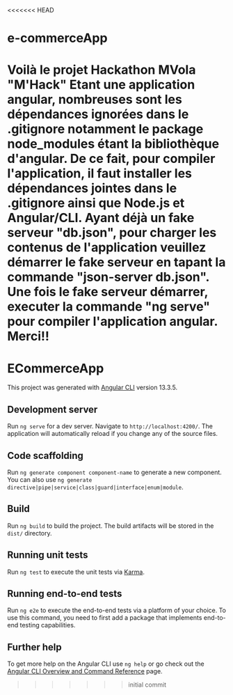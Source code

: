<<<<<<< HEAD
# e-commerceApp
Voilà le projet Hackathon MVola "M'Hack" 
Etant une application angular, nombreuses sont les dépendances ignorées dans le .gitignore notamment le package node_modules étant la bibliothèque d'angular.
De ce fait, pour compiler l'application, il faut installer les dépendances jointes dans le .gitignore ainsi que Node.js et Angular/CLI.
Ayant déjà un fake serveur "db.json", pour charger les contenus de l'application veuillez démarrer le fake serveur en tapant la commande "json-server db.json".
Une fois le fake serveur démarrer, executer la commande "ng serve" pour compiler l'application angular.
Merci!!
=======
# ECommerceApp

This project was generated with [Angular CLI](https://github.com/angular/angular-cli) version 13.3.5.

## Development server

Run `ng serve` for a dev server. Navigate to `http://localhost:4200/`. The application will automatically reload if you change any of the source files.

## Code scaffolding

Run `ng generate component component-name` to generate a new component. You can also use `ng generate directive|pipe|service|class|guard|interface|enum|module`.

## Build

Run `ng build` to build the project. The build artifacts will be stored in the `dist/` directory.

## Running unit tests

Run `ng test` to execute the unit tests via [Karma](https://karma-runner.github.io).

## Running end-to-end tests

Run `ng e2e` to execute the end-to-end tests via a platform of your choice. To use this command, you need to first add a package that implements end-to-end testing capabilities.

## Further help

To get more help on the Angular CLI use `ng help` or go check out the [Angular CLI Overview and Command Reference](https://angular.io/cli) page.
>>>>>>> initial commit
